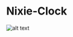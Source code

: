 # Nixie-Clock

![alt text](https://1.bp.blogspot.com/-yudi6DA56mM/WZk1IM_Z4DI/AAAAAAAALVc/Igc8mz3Kq1sGENdTJ9W_CU33nhVXYXnrACLcBGAs/s1600/DSC_0580.JPG)
